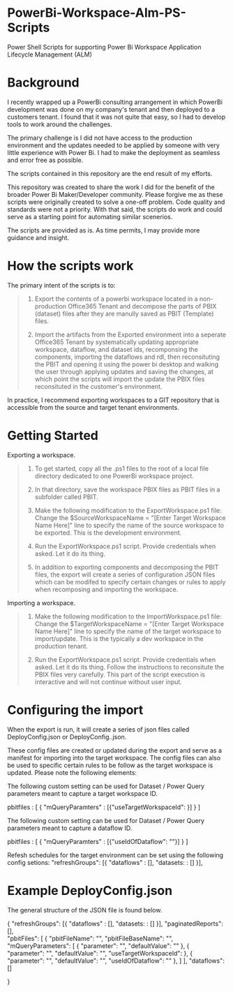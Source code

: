 # PowerBi-Workspace-Alm-PS-Scripts
Power Shell Scripts for supporting Power Bi Workspace Application Lifecycle Management (ALM)

# Background

I recently wrapped up a PowerBi consulting arrangement in which PowerBi development was done on my company's tenant and then deployed to a customers tenant.  I found that it was not quite that easy, so I had to develop tools to work around the challenges.  

The primary challenge is I did not have access to the production environment and the updates needed to be applied by someone with very little experience with Power Bi.  I had to make the deployment as seamless and error free as possible.

The scripts contained in this repository are the end result of my efforts.

This repository was created to share the work I did for the benefit of the broader Power Bi Maker/Developer community.  Please forgive me as these scripts were originally created to solve a one-off problem.   Code quality and standards were not a priority.  With that said, the scripts do work and could serve as a starting point for automating similar scenerios.

The scripts are provided as is.  As time permits, I may provide more guidance and insight.

# How the scripts work

The primary intent of the scripts is to:
>1)  Export the contents of a powerbi workspace located in a non-production Office365 Tenant and decompose the parts of PBIX (dataset) files after they are manully saved as PBIT (Template) files.
>
>2)  Import the artifacts from the Exported environment into a seperate Office365 Tenant by systematically updating appropriate workspace, dataflow, and dataset ids, recomponsing the components, importing the dataflows and rdl, then reconsituting the PBIT and opening it using the power bi desktop and walking the user through applying updates and saving the changes, at which point the scripts will import the update the PBIX files reconsituted in the customer's environment.

In practice, I recommend exporting workspaces to a GIT repository that is accessible from the source and target tenant environments.

# Getting Started

Exporting a workspace.

>  1)   To get started, copy all the .ps1 files to the root of a local file directory dedicated to one PowerBi workspace project.
>
>  2)   In that directory, save the workspace PBIX files as PBIT files in a subfolder called PBIT.
>
>  3)   Make the following modification to the ExportWorkspace.ps1 file:  Change the $SourceWorkspaceName = "[Enter Target Workspace Name Here]" line to specify the name of the source workspace to be exported.  This is the development environment.
>
>  4)   Run the ExportWorkspace.ps1 script.  Provide credentials when asked.  Let it do its thing.
>
>  5)   In addition to exporting components and decomposing the PBIT files, the export will create a series of configuration JSON files which can be modifed to specify certain changes or rules to apply when recomposing and importing the workspace.

Importing a workspace.

>  1)   Make the following modification to the ImportWorkspace.ps1 file:  Change the $TargetWorkspaceName = "[Enter Target Workspace Name Here]" line to specify the name of the target workspace to import/update.  This is the typically a dev workspace in the production tenant.
>
>  2)   Run the ExportWorkspace.ps1 script.  Provide credentials when asked.  Let it do its thing.  Follow the instructions to reconsitute the PBIX files very carefully.  This part of the script execution is interactive and will not continue without user input.

# Configuring the import

When the export is run, it will create a series of json files called DeployConfig.json or DeployConfig.<config>.json.

These config files are created or updated during the export and serve as a manifest for importing into the target workspace.  The config files can also be used to specific certain rules to be follow as the target workspace is updated.   Please note the following elements:


The following custom setting can be used for Dataset / Power Query parameters meant to capture a target workspace ID.

pbitfiles : [ { "mQueryParamters" : [{"useTargetWorkspaceId":  <true>}] } ]

The following custom setting can be used for Dataset / Power Query parameters meant to capture a dataflow ID.

pbitfiles : [ { "mQueryParamters" : [{"useIdOfDataflow":  "<DataFlowName>"}] } ]
	
Refesh schedules for the target environment can be set using the following config setions:
"refreshGroups": [{ "dataflows" : [],
		    "datasets: : [] }],	

# Example DeployConfig.json 

The general structure of the JSON file is found below. 

{
   "refreshGroups": [{ "dataflows" : [],
			     "datasets: : [] }],
   "paginatedReports": [],	
   "pbitFiles":  [
                      {
                          "pbitFileName":  "<filename>",
                          "pbitFileBaseName":  "<filename>",
                          "mQueryParameters":  [
                                                   {
                                                       "parameter":  "<Parameter>",
                                                       "defaultValue":  "<DefaultValue>"
                                                   },
                                                   {
                                                       "parameter":  "<Workspace Id Parameter>",
                                                       "defaultValue":  "<Dev Workspace ID>",
                                                       "useTargetWorkspaceId":  <true>
                                                   },
                                                   {
                                                       "parameter":  "<Dataflow ID Parameter>",
                                                       "defaultValue":  "<Dev Dataflow ID>",
                                                       "useIdOfDataflow":  "<DataFlowName>"
                                                   },
                                               ]
                  ],
   "dataflows": []

}




